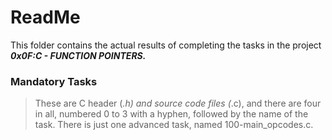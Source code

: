 # ReadMe

This folder contains the actual results of completing the tasks in the project ___0x0F:C - FUNCTION POINTERS.___

### Mandatory Tasks
> These are C header (*.h) and source code files (*.c), and there are four in all, numbered 0 to 3 with a hyphen, followed by the name of the task.
> There is just one advanced task, named 100-main_opcodes.c.
